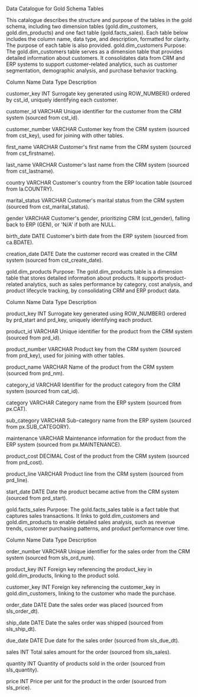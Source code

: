 
Data Catalogue for Gold Schema Tables

This catalogue describes the structure and purpose of the tables in the gold schema, including two dimension tables (gold.dim_customers, gold.dim_products) and one fact table (gold.facts_sales). Each table below includes the column name, data type, and description, formatted for clarity. The purpose of each table is also provided.
gold.dim_customers
Purpose: The gold.dim_customers table serves as a dimension table that provides detailed information about customers. It consolidates data from CRM and ERP systems to support customer-related analytics, such as customer segmentation, demographic analysis, and purchase behavior tracking.



Column Name
Data Type
Description



customer_key
INT
Surrogate key generated using ROW_NUMBER() ordered by cst_id, uniquely identifying each customer.


customer_id
VARCHAR
Unique identifier for the customer from the CRM system (sourced from cst_id).


customer_number
VARCHAR
Customer key from the CRM system (sourced from cst_key), used for joining with other tables.


first_name
VARCHAR
Customer's first name from the CRM system (sourced from cst_firstname).


last_name
VARCHAR
Customer's last name from the CRM system (sourced from cst_lastname).


country
VARCHAR
Customer's country from the ERP location table (sourced from la.COUNTRY).


marital_status
VARCHAR
Customer's marital status from the CRM system (sourced from cst_marital_status).


gender
VARCHAR
Customer's gender, prioritizing CRM (cst_gender), falling back to ERP (GEN), or 'N/A' if both are NULL.


birth_date
DATE
Customer's birth date from the ERP system (sourced from ca.BDATE).


creation_date
DATE
Date the customer record was created in the CRM system (sourced from cst_create_date).


gold.dim_products
Purpose: The gold.dim_products table is a dimension table that stores detailed information about products. It supports product-related analytics, such as sales performance by category, cost analysis, and product lifecycle tracking, by consolidating CRM and ERP product data.



Column Name
Data Type
Description



product_key
INT
Surrogate key generated using ROW_NUMBER() ordered by prd_start and prd_key, uniquely identifying each product.


product_id
VARCHAR
Unique identifier for the product from the CRM system (sourced from prd_id).


product_number
VARCHAR
Product key from the CRM system (sourced from prd_key), used for joining with other tables.


product_name
VARCHAR
Name of the product from the CRM system (sourced from prd_nm).


category_id
VARCHAR
Identifier for the product category from the CRM system (sourced from cat_id).


category
VARCHAR
Category name from the ERP system (sourced from px.CAT).


sub_category
VARCHAR
Sub-category name from the ERP system (sourced from px.SUB_CATEGORY).


maintenance
VARCHAR
Maintenance information for the product from the ERP system (sourced from px.MAINTENANCE).


product_cost
DECIMAL
Cost of the product from the CRM system (sourced from prd_cost).


product_line
VARCHAR
Product line from the CRM system (sourced from prd_line).


start_date
DATE
Date the product became active from the CRM system (sourced from prd_start).


gold.facts_sales
Purpose: The gold.facts_sales table is a fact table that captures sales transactions. It links to gold.dim_customers and gold.dim_products to enable detailed sales analysis, such as revenue trends, customer purchasing patterns, and product performance over time.



Column Name
Data Type
Description



order_number
VARCHAR
Unique identifier for the sales order from the CRM system (sourced from sls_ord_num).


product_key
INT
Foreign key referencing the product_key in gold.dim_products, linking to the product sold.


customer_key
INT
Foreign key referencing the customer_key in gold.dim_customers, linking to the customer who made the purchase.


order_date
DATE
Date the sales order was placed (sourced from sls_order_dt).


ship_date
DATE
Date the sales order was shipped (sourced from sls_ship_dt).


due_date
DATE
Due date for the sales order (sourced from sls_due_dt).


sales
INT
Total sales amount for the order (sourced from sls_sales).


quantity
INT
Quantity of products sold in the order (sourced from sls_quantity).


price
INT
Price per unit for the product in the order (sourced from sls_price).




